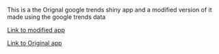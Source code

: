 This is a the Orignal google trends shiny app and a modified version of it made using the google trends data 

[Link to modified app](https://arhyip-sagar-soneji.shinyapps.io/Google_trend_modified/)

[Link to Original app]( https://arhyip-sagar-soneji.shinyapps.io/Google_trends/)

